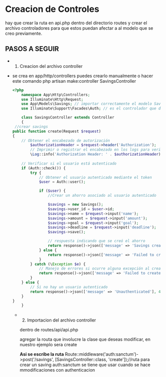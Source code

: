 # Creacion de Controles
hay que crear la ruta en api.php dentro del directorio routes
y crear el archivo controladores para que estos puedan afectar a al modelo que 
se creo previamente.

## PASOS A SEGUIR 
- 1) Creacion del archivo controller
- 
    se crea en app/http/controllers
    puedes crearlo manualmente o hacer este comando
    php artisan make:controller SavingsController

    ```php
    <?php
        namespace App\Http\Controllers;
        use Illuminate\Http\Request;
        use App\Models\Savings; // importar correctamente el modelo Savings
        use Illuminate\Support\Facades\Auth; // es el controlador que deja autenticar el usuario

        class SavingsController extends Controller
        {
     //crear savings
    public function create(Request $request)
    {
        // Obtener el encabezado de autorización
            $authorizationHeader = $request->header('Authorization');
            // Imprimir o registrar el encabezado en los logs para verificar
            \Log::info('Authorization Header: ' . $authorizationHeader);
            
        // Verificar si el usuario está autenticado
        if (Auth::check()) {
            try {
                // Obtener el usuario autenticado mediante el token
                $user = Auth::user();

                if ($user) {
                    //Crear un ahorro asociado al usuario autenticado

                    $savings = new Savings();
                    $savings->user_id = $user->id;
                    $savings->name = $request->input('name');
                    $savings->amount = $request->input('amount');
                    $savings->goal = $request->input('goal');
                    $savings->deadline = $request->input('deadline');
                    $savings->save();

                    // respuesta indicando que se creó el ahorro
                    return response()->json(['message' => 'Savings created successfully', 'savings' => $savings], 201);
                } else {
                    return response()->json(['message' => 'Failed to create savings: User not found'], 404);
                }
            } catch (\Exception $e) {
                // Manejo de errores si ocurre alguna excepción al crear el ahorro
                return response()->json(['message' => 'Failed to create savings', 'error' => $e->getMessage()], 500);
            }
        } else {
            // Si no hay un usuario autenticado
            return response()->json(['message' => 'Unauthenticated'], 401);
        }
    }
        }
    ```

    - 2) Importacion del archivo controller

        dentro de routes/api/api.php

        agregar la routa que involucre la clase que deseas modificar, en nuestro ejemplo sera create

        **Asi se escribe la ruta**
        Route::middleware('auth:sanctum')->post('/savings', [SavingsController::class, 'create']);//ruta para crear un saving auth:sanctum se tiene que usar cuando se hace mmodificaciones con authenticacion

